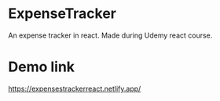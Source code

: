 # ExpenseTracker

An expense tracker in react. Made during Udemy react course.

# Demo link 

https://expensestrackerreact.netlify.app/
